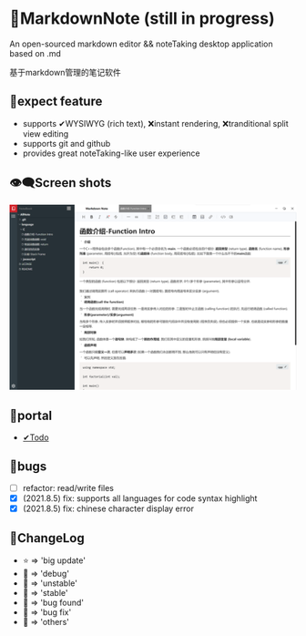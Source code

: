 # 📕MarkdownNote (still in progress)
An open-sourced markdown editor && noteTaking desktop application based on .md

基于markdown管理的笔记软件

## 💖expect feature

* supports ✔WYSIWYG (rich text), ❌instant rendering, ❌tranditional split view editing
* supports git and github
* provides great noteTaking-like user experience

## 👁‍🗨Screen shots
![screenshot](./src/assets/readme/2021.8.5.png)

## 🚪portal
- [✔Todo](src/TODO.md)

## 🐛bugs
- [ ] refactor: read/write files
- [x] (2021.8.5) fix: supports all languages for code syntax highlight
- [x] (2021.8.5) fix: chinese character display error 

## 💬ChangeLog
* ⭐ => 'big update'
* 💙 => 'debug'
* 💛 => 'unstable'
* 💚 => 'stable'
* 🧡 => 'bug found'
* 🖤 => 'bug fix'
* 🤍 => 'others'
